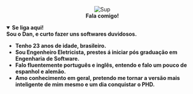 <p align="center">
  <a href="https://daniellucas.dev" style="text-decoration: none; color: inherit;">
    <img src="https://static.wikia.nocookie.net/fallout/images/c/ca/Fo4_Intelligence.png/revision/latest/scale-to-width/360?cb=20151205213756" alt="Sup" /><br>
    <b> Fala comigo! </b>
  </a>
</p>

<details open="true">
    <b> Sou o Dan, e curto fazer uns softwares duvidosos. </b>
  <summary> <b> Se liga aqui! </summary>
  <br>
  <ul>
    <li> Tenho 23 anos de idade, brasileiro.</li>
    <li> Sou Engenheiro Eletricista, prestes á iniciar pós graduação em Engenharia de Software.</li>
    <li> Falo fluentemente português e inglês, entendo e falo um pouco de espanhol e alemão.</li>
    <li> Amo conhecimento em geral, pretendo me tornar a versão mais inteligente de mim mesmo e um dia conquistar o PHD.</li>
  </ul>
</details>
